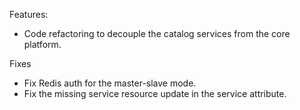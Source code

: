 
Features:
* Code refactoring to decouple the catalog services from the core platform.

Fixes
* Fix Redis auth for the master-slave mode.
* Fix the missing service resource update in the service attribute.
